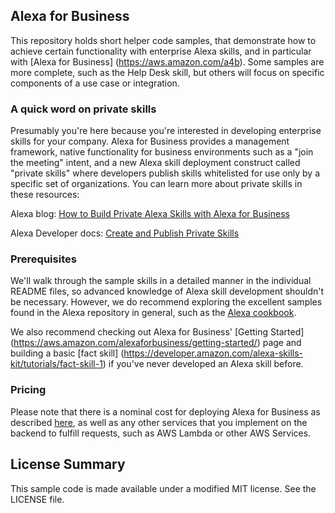 ## Alexa for Business

This repository holds short helper code samples, that demonstrate how to achieve certain functionality with enterprise Alexa skills, and in particular with [Alexa for Business] (https://aws.amazon.com/a4b). Some samples are more complete, such as the Help Desk skill, but others will focus on specific components of a use case or integration.

### A quick word on private skills
Presumably you're here because you're interested in developing enterprise skills for your company.  Alexa for Business provides a management framework, native functionality for business environments such as a "join the meeting" intent, and a new Alexa skill deployment construct called "private skills" where developers publish skills whitelisted for use only by a specific set of organizations.  You can learn more about private skills in these resources:

Alexa blog: [How to Build Private Alexa Skills with Alexa for Business](https://developer.amazon.com/blogs/alexa/post/bec7d636-b4d4-42e9-bd04-1f524d7b489c/how-to-build-private-alexa-skills-with-alexa-for-business)

Alexa Developer docs: [Create and Publish Private Skills ](https://developer.amazon.com/docs/alexa-for-business/create-and-publish-private-skills-devconsole.html)


### Prerequisites
We'll walk through the sample skills in a detailed manner in the individual README files, so advanced knowledge of Alexa skill development shouldn't be necessary.  However, we do recommend exploring the excellent samples found in the Alexa repository in general, such as the [Alexa cookbook](https://github.com/alexa/alexa-cookbook).

We also recommend checking out Alexa for Business' [Getting Started] (https://aws.amazon.com/alexaforbusiness/getting-started/) page and building a basic [fact skill] (https://developer.amazon.com/alexa-skills-kit/tutorials/fact-skill-1) if you've never developed an Alexa skill before.  

### Pricing
Please note that there is a nominal cost for deploying Alexa for Business as described [here](https://aws.amazon.com/alexaforbusiness/pricing/), as well as any other services that you implement on the backend to fulfill requests, such as AWS Lambda or other AWS Services.

## License Summary

This sample code is made available under a modified MIT license. See the LICENSE file.
